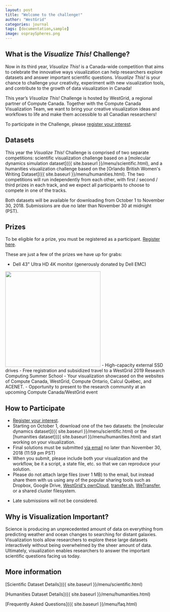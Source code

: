 ```yaml
---
layout: post
title: "Welcome to the challenge!"
author: "WestGrid"
categories: journal
tags: [documentation,sample]
image: ospraySpheres.png
---
```


## What is the *Visualize This!* Challenge?

Now in its third year, *Visualize This!* is a Canada-wide competition that aims to celebrate the
innovative ways visualization can help researchers explore datasets and answer important scientific
questions. *Visualize This!* is your chance to challenge your creativity, experiment with new
visualization tools, and contribute to the growth of data visualization in Canada!

This year’s *Visualize This!* Challenge is hosted by WestGrid, a regional partner of Compute
Canada. Together with the Compute Canada Visualization Team, we want to bring your creative visualization
ideas and workflows to life and make them accessible to all Canadian researchers!

To participate in the Challenge, please
[register your interest](https://www.eventbrite.ca/e/3rd-annual-visualize-this-challenge-registration-48899166724).

## Datasets

This year the *Visualize This!* Challenge is comprised of two separate competitions: scientific
visualization challenge based on a [molecular dynamics simulation dataset]({{ site.baseurl
}}/menu/scientific.html), and a humanities visualization challenge based on the
[Orlando British Women's Writing Dataset]({{ site.baseurl }}/menu/humanities.html). The two competitions
will run independently from each other, with first / second / third prizes in each track, and we expect
all participants to choose to compete in one of the tracks.

Both datasets will be available for downloading from October 1 to November 30, 2018. Submissions are due
no later than November 30 at midnight (PST).

## Prizes

To be eligible for a prize, you must be registered as a
participant. [Register here](https://www.eventbrite.ca/e/3rd-annual-visualize-this-challenge-registration-48899166724).

These are just a few of the prizes we have up for grabs:

- Dell 43" Ultra HD 4K monitor (generously donated by Dell EMC)
<img src="{{ site.baseurl }}/assets/img/dellEMCLogo.png" width="300" />
- High-capacity external SSD drives
- Free registration and subsidized travel to a WestGrid 2019 Research Computing Summer School
- Your visualization showcased on the websites of Compute Canada, WestGrid, Compute Ontario, Calcul
  Québec, and ACENET.
- Opportunity to present to the research community at an upcoming Compute Canada/WestGrid event

## How to Participate

- [Register your interest](https://www.eventbrite.ca/e/3rd-annual-visualize-this-challenge-registration-48899166724).
- Starting on October 1, download one of the two datasets: the [molecular dynamics dataset]({{
  site.baseurl }}/menu/scientific.html) or the [humanities dataset]({{ site.baseurl
  }}/menu/humanities.html) and start working on your visualization.
- Final solutions must be submitted [via email](mailto:viz-challenge@westgrid.ca) no later than November
  30, 2018 (11:59 pm PST)
- When you submit, please include both your visualization and the workflow, be it a script, a state file,
  etc. so that we can reproduce your solution.
- Please do not attach large files (over 1 MB) to the email, but instead share them with us using any of
  the popular sharing tools such as Dropbox, Google Drive, <a
  href="https://www.westgrid.ca/resources_services/data_storage/cloud_storage" target="_blank">WestGrid's
  ownCloud</a>, <a href="https://transfer.sh" target="_blank">transfer.sh</a>, <a
  href="https://wetransfer.com" target="_blank">WeTransfer</a>, or a shared cluster filesystem.
<!-- Alternatively, you can upload your solution via anonymous ftp (write-only, no read access) -->
<!--   “ftp blowfish.westgrid.ca (log in as anonymous, empty password); cd incoming; put yourLocalFile” or -->
<!--   with a single command “curl -T yourLocalFile ftp://blowfish.westgrid.ca/incoming/ –user -->
<!--   anonymous:”. With multiple files please pack and compress them into an archive before uploading. -->
- Late submissions will not be considered.

<!-- ## Want tips for how to make your Visualize This entry stand out? -->

<!-- In November WestGrid will host a special online tutorial that will demonstrate how to create animations -->
<!-- on static objects (zooming in, fly-troughs, spinning around, turning layers on/off) in both ParaView and -->
<!-- VisIt. -->

<!-- Visualize This Webinar: *Tips for Creating Animations*   -->
<!-- Data and time: TBA   -->

<!-- The webinar link will be sent to all registered competition participants. If you have questions about the -->
<!-- challenge or your entry, bring them to this session and we'll answer them for you! -->

## Why is Visualization Important?

Science is producing an unprecedented amount of data on everything from predicting weather and ocean
changes to searching for distant galaxies. Visualization tools allow researchers to explore these large
datasets interactively without being overwhelmed by the sheer amount of data. Ultimately, visualization
enables researchers to answer the important scientific questions facing us today.

## More information

[Scientific Dataset Details]({{ site.baseurl }}/menu/scientific.html)

[Humanities Dataset Details]({{ site.baseurl }}/menu/humanities.html)

[Frequently Asked Questions]({{ site.baseurl }}/menu/faq.html)
